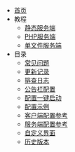 - [首页](/)
- 教程
  - [静态服务端](StaticServerInstallation.md)
  - [PHP服务端](PHPServerInstallation.md)
  - [单文件服务端](LittleServerInstallation.md)
- 目录
  - [常见问题](FrequenctlyAskedQuestions.md)
  - [更新记录](https://github.com/updater-for-minecraft/Client/releases)
  - [排查日志](TroubleshootByLogs.md)
  - [公告栏配置](Announcement.md)
  - [配置一键启动](FollowingStart.md)
  - [配置示例](ServerConfigurationExamples.md)
  - [客户端配置参考](ClientConfigurationReference.md)
  - [服务端配置参考](ServerConfigurationReference.md)
  - [自定义界面](CustomizeInterface.md)
  - [历史版本](HistoricalVersions.md)

